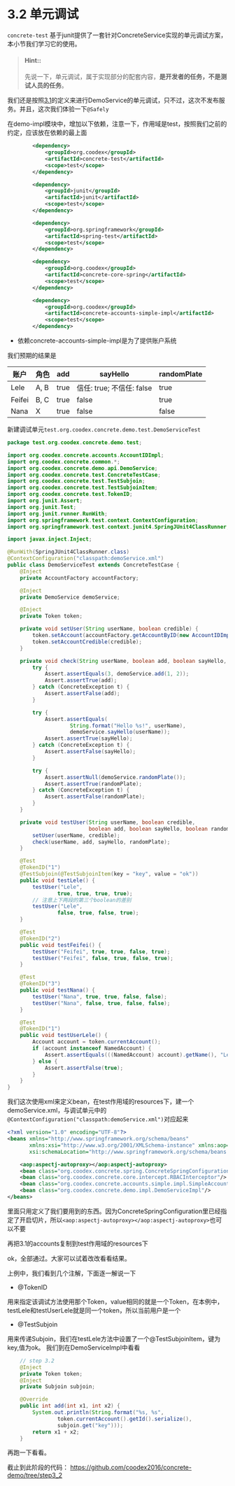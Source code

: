 # 3.2 单元调试

`concrete-test` 基于junit提供了一套针对ConcreteService实现的单元调试方案，本小节我们学习它的使用。

> #### Hint::
>
> 先说一下，单元调试，属于实现部分的配套内容，**是开发者的任务，不是测试人员的任务**。

我们还是按照[3.1](step3_1.md)的定义来进行DemoService的单元调试，只不过，这次不发布服务。并且，这次我们体验一下`@Safely`

在demo-impl模块中，增加以下依赖，注意一下，作用域是test，按照我们之前的约定，应该放在依赖的最上面
```xml
        <dependency>
            <groupId>org.coodex</groupId>
            <artifactId>concrete-test</artifactId>
            <scope>test</scope>
        </dependency>

        <dependency>
            <groupId>junit</groupId>
            <artifactId>junit</artifactId>
            <scope>test</scope>
        </dependency>

        <dependency>
            <groupId>org.springframework</groupId>
            <artifactId>spring-test</artifactId>
            <scope>test</scope>
        </dependency>

        <dependency>
            <groupId>org.coodex</groupId>
            <artifactId>concrete-core-spring</artifactId>
            <scope>test</scope>
        </dependency>

        <dependency>
            <groupId>org.coodex</groupId>
            <artifactId>concrete-accounts-simple-impl</artifactId>
            <scope>test</scope>
        </dependency>
```

- 依赖concrete-accounts-simple-impl是为了提供账户系统

我们预期的结果是

| 账户 | 角色 | add | sayHello | randomPlate |
| ---- | ---- | --- | --- | --- |
| Lele | A, B | true | 信任: true; 不信任: false | true |
| Feifei | B, C | true | false | true |
| Nana | X | true | false | false |

新建调试单元`test.org.coodex.concrete.demo.test.DemoServiceTest`
```java
package test.org.coodex.concrete.demo.test;

import org.coodex.concrete.accounts.AccountIDImpl;
import org.coodex.concrete.common.*;
import org.coodex.concrete.demo.api.DemoService;
import org.coodex.concrete.test.ConcreteTestCase;
import org.coodex.concrete.test.TestSubjoin;
import org.coodex.concrete.test.TestSubjoinItem;
import org.coodex.concrete.test.TokenID;
import org.junit.Assert;
import org.junit.Test;
import org.junit.runner.RunWith;
import org.springframework.test.context.ContextConfiguration;
import org.springframework.test.context.junit4.SpringJUnit4ClassRunner;

import javax.inject.Inject;

@RunWith(SpringJUnit4ClassRunner.class)
@ContextConfiguration("classpath:demoService.xml")
public class DemoServiceTest extends ConcreteTestCase {
    @Inject
    private AccountFactory accountFactory;

    @Inject
    private DemoService demoService;

    @Inject
    private Token token;

    private void setUser(String userName, boolean credible) {
        token.setAccount(accountFactory.getAccountByID(new AccountIDImpl(99, userName)));
        token.setAccountCredible(credible);
    }

    private void check(String userName, boolean add, boolean sayHello, boolean randomPlate) {
        try {
            Assert.assertEquals(3, demoService.add(1, 2));
            Assert.assertTrue(add);
        } catch (ConcreteException t) {
            Assert.assertFalse(add);
        }

        try {
            Assert.assertEquals(
                    String.format("Hello %s!", userName),
                    demoService.sayHello(userName));
            Assert.assertTrue(sayHello);
        } catch (ConcreteException t) {
            Assert.assertFalse(sayHello);
        }

        try {
            Assert.assertNull(demoService.randomPlate());
            Assert.assertTrue(randomPlate);
        } catch (ConcreteException t) {
            Assert.assertFalse(randomPlate);
        }
    }

    private void testUser(String userName, boolean credible,
                          boolean add, boolean sayHello, boolean randomPlate) {
        setUser(userName, credible);
        check(userName, add, sayHello, randomPlate);
    }

    @Test
    @TokenID("1")
    @TestSubjoin(@TestSubjoinItem(key = "key", value = "ok"))
    public void testLele() {
        testUser("Lele",
                true, true, true, true);
        // 注意上下两段的第三个boolean的差别
        testUser("Lele",
                false, true, false, true);
    }

    @Test
    @TokenID("2")
    public void testFeifei() {
        testUser("Feifei", true, true, false, true);
        testUser("Feifei", false, true, false, true);
    }

    @Test
    @TokenID("3")
    public void testNana() {
        testUser("Nana", true, true, false, false);
        testUser("Nana", false, true, false, false);
    }

    @Test
    @TokenID("1")
    public void testUserLele() {
        Account account = token.currentAccount();
        if (account instanceof NamedAccount) {
            Assert.assertEquals(((NamedAccount) account).getName(), "Lele");
        } else {
            Assert.assertFalse(true);
        }
    }
}
```

我们这次使用xml来定义bean，在test作用域的resources下，建一个demoService.xml，与调试单元中的`@ContextConfiguration("classpath:demoService.xml")`对应起来
```xml
<?xml version="1.0" encoding="UTF-8"?>
<beans xmlns="http://www.springframework.org/schema/beans"
       xmlns:xsi="http://www.w3.org/2001/XMLSchema-instance" xmlns:aop="http://www.springframework.org/schema/aop"
       xsi:schemaLocation="http://www.springframework.org/schema/beans http://www.springframework.org/schema/beans/spring-beans.xsd http://www.springframework.org/schema/aop http://www.springframework.org/schema/aop/spring-aop.xsd">

    <aop:aspectj-autoproxy></aop:aspectj-autoproxy>
    <bean class="org.coodex.concrete.spring.ConcreteSpringConfiguration"/>
    <bean class="org.coodex.concrete.core.intercept.RBACInterceptor"/>
    <bean class="org.coodex.concrete.accounts.simple.impl.SimpleAccountFactory"/>
    <bean class="org.coodex.concrete.demo.impl.DemoServiceImpl"/>
</beans>
```
里面只用定义了我们要用到的东西。因为ConcreteSpringConfiguration里已经指定了开启切片，所以`<aop:aspectj-autoproxy></aop:aspectj-autoproxy>`也可以不要

再把3.1的accounts复制到test作用域的resources下

ok，全部通过。大家可以试着改改看看结果。

上例中，我们看到几个注解，下面逐一解说一下

- @TokenID

用来指定该调试方法使用那个Token，value相同的就是一个Token，在本例中，
testLele和testUserLele就是同一个token，所以当前用户是一个

- @TestSubjoin

用来传递Subjoin，我们在testLele方法中设置了一个@TestSubjoinItem，键为key,值为ok。
我们到在DemoServiceImpl中看看
```java
    // step 3.2
    @Inject
    private Token token;
    @Inject
    private Subjoin subjoin;

    @Override
    public int add(int x1, int x2) {
        System.out.println(String.format("%s, %s",
                token.currentAccount().getId().serialize(),
                subjoin.get("key")));
        return x1 + x2;
    }
```

再跑一下看看。

截止到此阶段的代码： https://github.com/coodex2016/concrete-demo/tree/step3_2